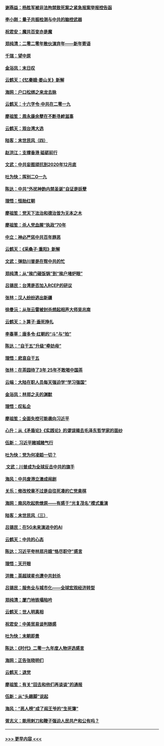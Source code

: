 #### [谢燕益：杨胜军被非法拘禁致死案之紧急报案举报控告函](../pages/nsc993/n11756134.md?t=01011533) 
#### [李小刚：量子共振检测与中共的脑控武器](../pages/nsc993/n11754518.md?t=01011533) 
#### [祝君安：魔共百变亦是魔](../pages/nsc993/n11754469.md?t=01011533) 
#### [郑纯清：二零二零年散伙演弃年——新年寄语](../pages/nsc993/n11754195.md?t=01011533) 
#### [千瑞：望中原](../pages/nsc993/n11754159.md?t=01011533) 
#### [金浴凤：末日叹](../pages/nsc993/n11752359.md?t=01011533) 
#### [云鹤天：《忆秦娥‧娄山关》新解](../pages/nsc993/n11752348.md?t=01011533) 
#### [海网：户口松绑之来龙去脉](../pages/nsc993/n11752328.md?t=01011533) 
#### [云鹤天：十六字令‧中共在二零一九](../pages/nsc993/n11752305.md?t=01011533) 
#### [廖祖笙：周永康余孽在不断寻衅滋事](../pages/nsc993/n11751013.md?t=01011533) 
#### [云鹤天：观台湾大选](../pages/nsc993/n11751007.md?t=01011533) 
#### [陆客：末世民风（四）](../pages/nsc993/n11749203.md?t=01011533) 
#### [赵洪江：支撑香港 砥砺前行](../pages/nsc993/n11748482.md?t=01011533) 
#### [文武：中共妄图顽抗到2020年12月底](../pages/nsc993/n11748446.md?t=01011533) 
#### [吐为快：挥别二O一九](../pages/nsc993/n11748411.md?t=01011533) 
#### [陈达：中共“外扰神韵内禁圣诞”自证是妖孽](../pages/nsc993/n11748226.md?t=01011533) 
#### [理悟：怪胎红朝](../pages/nsc993/n11748206.md?t=01011533) 
#### [廖祖笙：党天下法治和德治皆为无本之木](../pages/nsc993/n11748135.md?t=01011533) 
#### [廖祖笙：杀人党血腥“执政”70年](../pages/nsc993/n11745144.md?t=01011533) 
#### [中立：神必严惩中共百年罪恶](../pages/nsc993/n11744970.md?t=01011533) 
#### [云鹤天：《采桑子‧重阳》新解](../pages/nsc993/n11744948.md?t=01011533) 
#### [文武：弹劾川普是在帮中共的忙](../pages/nsc993/n11744758.md?t=01011533) 
#### [郑纯清：从“挨门砸饭锅”到“挨户堵炉眼”](../pages/nsc993/n11744745.md?t=01011533) 
#### [吕锡民：台湾是否加入RCEP的研议](../pages/nsc993/n11744701.md?t=01011533) 
#### [张林：汉人纷纷逃出新疆](../pages/nsc993/n11743530.md?t=01011533) 
#### [徐曼沅：从张云雷被封杀想起相声大师吴兆南](../pages/nsc993/n11741816.md?t=01011533) 
#### [云鹤天：卜算子‧垂死挣扎](../pages/nsc993/n11739956.md?t=01011533) 
#### [李春草：唐多令‧红朝的“斗”与“拍”](../pages/nsc993/n11739830.md?t=01011533) 
#### [陈达：“自干五”升级“牵妨母”](../pages/nsc993/n11739724.md?t=01011533) 
#### [理悟：悲哀自干五](../pages/nsc993/n11739547.md?t=01011533) 
#### [张林：在茶园待了3年 25年不敢喝中国茶](../pages/nsc993/n11739240.md?t=01011533) 
#### [云端：大陆在职人员每天强迫学“学习强国”](../pages/nsc993/n11738735.md?t=01011533) 
#### [金浴凤：林郑之夫的渊默](../pages/nsc993/n11737735.md?t=01011533) 
#### [理悟：叹私企](../pages/nsc993/n11737715.md?t=01011533) 
#### [廖祖笙：全面失控可能袭向习近平](../pages/nsc993/n11737704.md?t=01011533) 
#### [心升：从《矛盾论》《实践论》的谬误揭去毛泽东哲学家的面纱](../pages/nsc993/n11736962.md?t=01011533) 
#### [伍新： 习近平赌城赌气行](../pages/nsc993/n11736929.md?t=01011533) 
#### [吐为快：党为何凌蹈一切？](../pages/nsc993/n11736915.md?t=01011533) 
#### [ 文武：川普成为全球反击中共的旗手](../pages/nsc993/n11736882.md?t=01011533) 
#### [海风：中共废港立澳成闹剧](../pages/nsc993/n11735857.md?t=01011533) 
#### [关乐：修改校章不过是自往死凑的亡党臭棋](../pages/nsc993/n11735097.md?t=01011533) 
#### [海网：南风吹起势燎原——有感于“光复茂名”模式重演](../pages/nsc993/n11732308.md?t=01011533) 
#### [陆客：末世民风（三）](../pages/nsc993/n11732211.md?t=01011533) 
#### [吕锡民：在5G未来演进中的AI](../pages/nsc993/n11730010.md?t=01011533) 
#### [云鹤天：中共的心态](../pages/nsc993/n11729906.md?t=01011533) 
#### [陈达：习近平夸林郑月娥“恪尽职守”感言](../pages/nsc993/n11729881.md?t=01011533) 
#### [理悟：天开眼](../pages/nsc993/n11729699.md?t=01011533) 
#### [洪微：英超球星也遭中共封杀](../pages/nsc993/n11727243.md?t=01011533) 
#### [吕锡民：服务业与城市化——全球宏观经济转型](../pages/nsc993/n11725845.md?t=01011533) 
#### [郑纯清：厦门地铁塌陷吟](../pages/nsc993/n11725813.md?t=01011533) 
#### [云鹤天：世人明真相](../pages/nsc993/n11725621.md?t=01011533) 
#### [祝君安：中美贸易谈判随感](../pages/nsc993/n11725609.md?t=01011533) 
#### [吐为快：末朝即景](../pages/nsc993/n11723365.md?t=01011533) 
#### [陈达：《时代》二零一九年度人物评选感言](../pages/nsc993/n11723337.md?t=01011533) 
#### [海网：正告张晓明们](../pages/nsc993/n11723228.md?t=01011533) 
#### [云鹤天：退党](../pages/nsc993/n11723056.md?t=01011533) 
#### [廖祖笙：有关“回去和他们再谈谈”的通报](../pages/nsc993/n11722442.md?t=01011533) 
#### [伍新：从“头踢脚”说起](../pages/nsc993/n11722429.md?t=01011533) 
#### [海风：“恶人榜”成了阎王爷的“生死簿”](../pages/nsc993/n11722272.md?t=01011533) 
#### [胥志义：能用剌刀和鞭子强迫人民共产和公有吗？](../pages/nsc993/n11720569.md?t=01011533) 

----
#### [ >>> 更早内容 <<< ](../indexes/nsc993-earlier.md)
